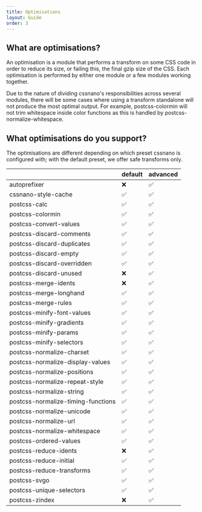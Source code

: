 ```yaml
---
title: Optimisations
layout: Guide
order: 3
---
```



## What are optimisations?

An optimisation is a module that performs a transform on some CSS code in order
to reduce its size, or failing this, the final gzip size of the CSS. Each
optimisation is performed by either one module or a few modules working
together.

Due to the nature of dividing cssnano's responsibilities across several modules,
there will be some cases where using a transform standalone will not produce
the most optimal output. For example, postcss-colormin will not trim whitespace
inside color functions as this is handled by postcss-normalize-whitespace.


## What optimisations do you support?

The optimisations are different depending on which preset cssnano is configured with; with the default preset, we offer safe transforms only.

|                                    | default | advanced |
| ---------------------------------- | ------- | -------- |
| autoprefixer                       | ❌       | ✅        |
| cssnano-style-cache                | ✅       | ✅        |
| postcss-calc                       | ✅       | ✅        |
| postcss-colormin                   | ✅       | ✅        |
| postcss-convert-values             | ✅       | ✅        |
| postcss-discard-comments           | ✅       | ✅        |
| postcss-discard-duplicates         | ✅       | ✅        |
| postcss-discard-empty              | ✅       | ✅        |
| postcss-discard-overridden         | ✅       | ✅        |
| postcss-discard-unused             | ❌       | ✅        |
| postcss-merge-idents               | ❌       | ✅        |
| postcss-merge-longhand             | ✅       | ✅        |
| postcss-merge-rules                | ✅       | ✅        |
| postcss-minify-font-values         | ✅       | ✅        |
| postcss-minify-gradients           | ✅       | ✅        |
| postcss-minify-params              | ✅       | ✅        |
| postcss-minify-selectors           | ✅       | ✅        |
| postcss-normalize-charset          | ✅       | ✅        |
| postcss-normalize-display-values   | ✅       | ✅        |
| postcss-normalize-positions        | ✅       | ✅        |
| postcss-normalize-repeat-style     | ✅       | ✅        |
| postcss-normalize-string           | ✅       | ✅        |
| postcss-normalize-timing-functions | ✅       | ✅        |
| postcss-normalize-unicode          | ✅       | ✅        |
| postcss-normalize-url              | ✅       | ✅        |
| postcss-normalize-whitespace       | ✅       | ✅        |
| postcss-ordered-values             | ✅       | ✅        |
| postcss-reduce-idents              | ❌       | ✅        |
| postcss-reduce-initial             | ✅       | ✅        |
| postcss-reduce-transforms          | ✅       | ✅        |
| postcss-svgo                       | ✅       | ✅        |
| postcss-unique-selectors           | ✅       | ✅        |
| postcss-zindex                     | ❌       | ✅        |
